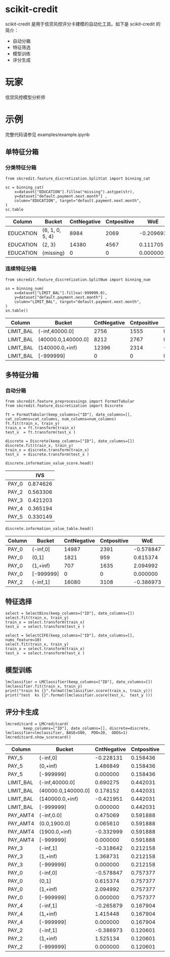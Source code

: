 # scikit-credit
scikit-credit 是用于信贷风控评分卡建模的自动化工具。如下是 scikit-credit 的简介：
* 自动分箱 
* 特征筛选
* 模型训练 
* 评分生成

# 玩家
信贷风控模型分析师

# 示例

完整代码请参见 examples/example.ipynb

## 单特征分箱

### 分类特征分箱
```
from skcredit.feature_discretization.SplitCat import binning_cat

sc = binning_cat(
    x=dataset["EDUCATION"].fillna("missing").astype(str),
    y=dataset["default.payment.next.month"] ,
    column="EDUCATION", target="default.payment.next.month",
)
sc.table
```

|Column|Bucket|CntNegative|Cntpositive|WoE|IVS|
|-----|-----|-----|-----|-----|-----|
|EDUCATION|{6, 1, 0, 5, 4}|8984|2069|-0.209693|0.015253|
|EDUCATION|{2, 3}|14380|4567|0.111705|0.008125|
|EDUCATION|{missing}|0|0|0.000000|0.000000|

### 连续特征分箱
```
from skcredit.feature_discretization.SplitNum import binning_num

sn = binning_num(
    x=dataset["LIMIT_BAL"].fillna(-999999.0),
    y=dataset["default.payment.next.month"] ,
    column="LIMIT_BAL", target="default.payment.next.month",
)
sn.table()
```

|Column|Bucket|CntNegative|Cntpositive|WoE|IVS|
|-----|-----|-----|-----|-----|-----|
|LIMIT_BAL|(-inf,40000.0]|2756|1555|0.686382|0.079873|
|LIMIT_BAL|(40000.0,140000.0]|8212|2767|0.170854|0.011189|
|LIMIT_BAL|(140000.0,+inf)|12396|2314|-0.419709|0.076327|
|LIMIT_BAL|[-999999]|0|0|0.000000|0.000000|

## 多特征分箱

### 自动分箱
```
from skcredit.feature_preprocessings import FormatTabular
from skcredit.feature_discretization import Discrete

ft = FormatTabular(keep_columns=["ID"], date_columns=[], cat_columns=cat_columns, num_columns=num_columns)
ft.fit(train_x, train_y)
train_x = ft.transform(train_x)
test_x  = ft.transform(test_x )

discrete = Discrete(keep_columns=["ID"], date_columns=[])
discrete.fit(train_x, train_y)
train_x = discrete.transform(train_x)
test_x  = discrete.transform(test_x )
```
```
discrete.information_value_score.head()
```
| |IVS|
|-----|-----|
|PAY_0|0.874626|
|PAY_2|0.563306|
|PAY_3|0.421203|
|PAY_4|0.365194|
|PAY_5|0.330149|
```
discrete.information_value_table.head()
```
|Column|Bucket|CntNegative|Cntpositive|WoE|IVS|
|-----|-----|-----|-----|-----|-----|
|PAY_0|(-inf,0]|14987|2391|-0.578847|0.217663|
|PAY_0|(0,1]|1821|959|0.615374|0.054405|
|PAY_0|(1,+inf)|707|1635|2.094992|0.602558|
|PAY_0|[-999999]|0|0|0.000000|0.000000|
|PAY_2|(-inf,1]|16080|3108|-0.386973|0.114002|

## 特征选择
```
select = SelectBins(keep_columns=["ID"], date_columns=[])
select.fit(train_x, train_y)
train_x = select.transform(train_x)
test_x  = select.transform(test_x )
```
```
select = SelectCIFE(keep_columns=["ID"], date_columns=[], nums_feature=10)
select.fit(train_x, train_y)
train_x = select.transform(train_x)
test_x  = select.transform(test_x )
```

## 模型训练

```
lmclassifier = LMClassifier(keep_columns=["ID"], date_columns=[])
lmclassifier.fit(train_x, train_y)
print("train ks {}".format(lmclassifier.score(train_x, train_y)))
print("test  ks {}".format(lmclassifier.score(test_x,  test_y )))
```

## 评分卡生成
```
lmcreditcard = LMCreditcard(
        keep_columns=["ID"], date_columns=[], discrete=discrete, lmclassifier=lmclassifier, BASE=500,  PDO=20,  ODDS=1)
lmcreditcard.show_scorecard()
```
|Column|Bucket|CntNegative|Cntpositive|WoE|IVS|
|-----|-----|-----|-----|-----|-----|
|PAY_5|(-inf,0]              | -0.228131|0.158436| 1.042898 | 535.93372|
|PAY_5|(0,+inf)	             |  1.486849|0.158436|-6.797114 | 535.93372|
|PAY_5|[-999999]             |	0.000000|0.158436|-0.000000 | 535.93372|
|LIMIT_BAL|(-inf,40000.0]    |	0.690275|0.442031|-8.803997 | 535.93372|
|LIMIT_BAL|(40000.0,140000.0]|	0.178152|0.442031|-2.272213 | 535.93372|
|LIMIT_BAL|(140000.0,+inf)   | -0.421951|0.442031| 5.381706 | 535.93372|
|LIMIT_BAL|[-999999]         |	0.000000|0.442031|-0.000000 | 535.93372|
|PAY_AMT4|(-inf,0.0]         |	0.475069|0.591888|-8.113349 |	535.93372|
|PAY_AMT4|(0.0,1900.0]       |	0.065610|0.591888|-1.120511 |	535.93372|
|PAY_AMT4|(1900.0,+inf)      | -0.332999|0.591888| 5.687054 |	535.93372|
|PAY_AMT4|[-999999]          |	0.000000|0.591888|-0.000000 |	535.93372|
|PAY_3|(-inf,1]              | -0.318642|0.212158| 1.950595 |	535.93372|
|PAY_3|(1,+inf)              |	1.368731|0.212158|-8.378816 |	535.93372|
|PAY_3|[-999999]             |	0.000000|0.212158|-0.000000 |	535.93372|
|PAY_0|(-inf,0]              | -0.578847|0.757377| 12.649712|	535.93372|
|PAY_0|(0,1]                 |	0.615374|0.757377|-13.447947|	535.93372|
|PAY_0|(1,+inf)              |	2.094992|0.757377|-45.782445|	535.93372|
|PAY_0|[-999999]             |	0.000000|0.757377|-0.000000 |	535.93372|
|PAY_4|(-inf,1]              | -0.265879|0.167904| 1.288098 |	535.93372|
|PAY_4|(1,+inf)              |	1.415448|0.167904|-6.857387 |	535.93372|
|PAY_4|[-999999]             |	0.000000|0.167904|-0.000000 |	535.93372|
|PAY_2|(-inf,1]              | -0.386973|0.120601| 1.346593 |	535.93372|
|PAY_2|(1,+inf)              |	1.525134|0.120601|-5.307185 |	535.93372|
|PAY_2|[-999999]             |	0.000000|0.120601|-0.000000 |	535.93372|